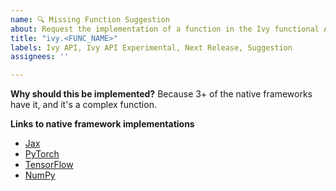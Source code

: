 ```yaml
---
name: 🔍 Missing Function Suggestion
about: Request the implementation of a function in the Ivy functional API.
title: "ivy.<FUNC_NAME>"
labels: Ivy API, Ivy API Experimental, Next Release, Suggestion
assignees: ''

---
```


<!-- Information below is optional. -->

**Why should this be implemented?**
Because 3+ of the native frameworks have it, and it's a complex function.

**Links to native framework implementations**
- [Jax](<FUNC_URL_DOCS>)
- [PyTorch](<FUNC_URL_DOCS>)
- [TensorFlow](<FUNC_URL_DOCS>)
- [NumPy](<FUNC_URL_DOCS>)
